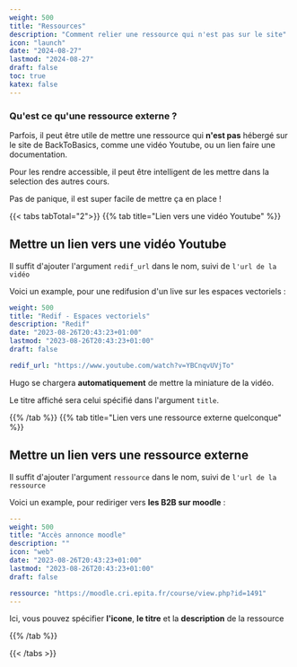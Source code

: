 ```yaml
---
weight: 500
title: "Ressources"
description: "Comment relier une ressource qui n'est pas sur le site"
icon: "launch"
date: "2024-08-27"
lastmod: "2024-08-27"
draft: false
toc: true
katex: false
---
```


### Qu'est ce qu'une ressource externe ?

Parfois, il peut être utile de mettre une ressource qui **n'est pas** hébergé sur le site de BackToBasics, comme une vidéo Youtube, ou un lien faire une documentation.

Pour les rendre accessible, il peut être intelligent de les mettre dans la selection des autres cours.

Pas de panique, il est super facile de mettre ça en place !


{{< tabs tabTotal="2">}}
{{% tab title="Lien vers une vidéo Youtube" %}}

## Mettre un lien vers une vidéo Youtube

Il suffit d'ajouter l'argument ```redif_url``` dans le nom, suivi de ```l'url de la vidéo```

Voici un example, pour une redifusion d'un live sur les espaces vectoriels :

```yaml
weight: 500
title: "Redif - Espaces vectoriels"
description: "Redif"
date: "2023-08-26T20:43:23+01:00"
lastmod: "2023-08-26T20:43:23+01:00"
draft: false

redif_url: "https://www.youtube.com/watch?v=YBCnqvUVjTo"
```

Hugo se chargera **automatiquement** de mettre la miniature de la vidéo.

Le titre affiché sera celui spécifié dans l'argument ```title```.

{{% /tab %}}
{{% tab title="Lien vers une ressource externe quelconque" %}}

## Mettre un lien vers une ressource externe

Il suffit d'ajouter l'argument ```ressource``` dans le nom, suivi de ```l'url de la ressource```

Voici un example, pour rediriger vers **les B2B sur moodle** :

```yaml
---
weight: 500
title: "Accès annonce moodle"
description: ""
icon: "web"
date: "2023-08-26T20:43:23+01:00"
lastmod: "2023-08-26T20:43:23+01:00"
draft: false

ressource: "https://moodle.cri.epita.fr/course/view.php?id=1491"
---


```

Ici, vous pouvez spécifier **l'icone**, **le titre** et la **description** de la ressource

{{% /tab %}}

{{< /tabs >}}
